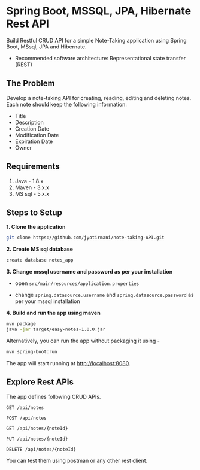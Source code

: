 # Spring Boot, MSSQL, JPA, Hibernate Rest API

Build Restful CRUD API for a simple Note-Taking application using Spring Boot, MSsql, JPA and Hibernate.
* Recommended software architecture: Representational state transfer (REST)

## The Problem
Develop a note-taking API for creating, reading, editing and deleting notes.
Each note should keep the following information:
* Title
* Description
* Creation Date
* Modification Date
* Expiration Date 
* Owner


## Requirements

1. Java - 1.8.x
2. Maven - 3.x.x
3. MS sql - 5.x.x



## Steps to Setup

**1. Clone the application**

```bash
git clone https://github.com/jyotirmani/note-taking-API.git
```

**2. Create MS sql database**
```bash
create database notes_app
```

**3. Change mssql username and password as per your installation**

+ open `src/main/resources/application.properties`

+ change `spring.datasource.username` and `spring.datasource.password` as per your mssql installation

**4. Build and run the app using maven**

```bash
mvn package
java -jar target/easy-notes-1.0.0.jar
```

Alternatively, you can run the app without packaging it using -

```bash
mvn spring-boot:run
```

The app will start running at <http://localhost:8080>.

## Explore Rest APIs

The app defines following CRUD APIs.

    GET /api/notes
    
    POST /api/notes
    
    GET /api/notes/{noteId}
    
    PUT /api/notes/{noteId}
    
    DELETE /api/notes/{noteId}

You can test them using postman or any other rest client.


